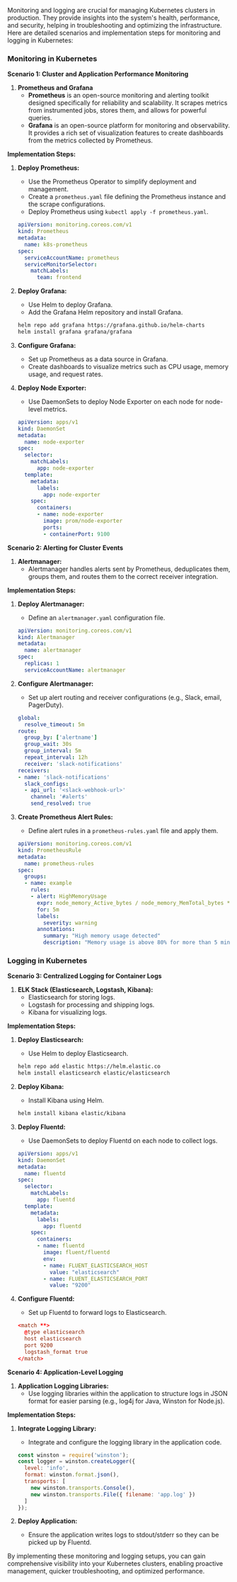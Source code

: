Monitoring and logging are crucial for managing Kubernetes clusters in production. They provide insights into the system's health, performance, and security, helping in troubleshooting and optimizing the infrastructure. Here are detailed scenarios and implementation steps for monitoring and logging in Kubernetes:

### Monitoring in Kubernetes

**Scenario 1: Cluster and Application Performance Monitoring**

1. **Prometheus and Grafana**
   - **Prometheus** is an open-source monitoring and alerting toolkit designed specifically for reliability and scalability. It scrapes metrics from instrumented jobs, stores them, and allows for powerful queries.
   - **Grafana** is an open-source platform for monitoring and observability. It provides a rich set of visualization features to create dashboards from the metrics collected by Prometheus.

**Implementation Steps:**
1. **Deploy Prometheus:**
   - Use the Prometheus Operator to simplify deployment and management.
   - Create a `prometheus.yaml` file defining the Prometheus instance and the scrape configurations.
   - Deploy Prometheus using `kubectl apply -f prometheus.yaml`.

   ```yaml
   apiVersion: monitoring.coreos.com/v1
   kind: Prometheus
   metadata:
     name: k8s-prometheus
   spec:
     serviceAccountName: prometheus
     serviceMonitorSelector:
       matchLabels:
         team: frontend
   ```

2. **Deploy Grafana:**
   - Use Helm to deploy Grafana.
   - Add the Grafana Helm repository and install Grafana.

   ```bash
   helm repo add grafana https://grafana.github.io/helm-charts
   helm install grafana grafana/grafana
   ```

3. **Configure Grafana:**
   - Set up Prometheus as a data source in Grafana.
   - Create dashboards to visualize metrics such as CPU usage, memory usage, and request rates.

4. **Deploy Node Exporter:**
   - Use DaemonSets to deploy Node Exporter on each node for node-level metrics.
   
   ```yaml
   apiVersion: apps/v1
   kind: DaemonSet
   metadata:
     name: node-exporter
   spec:
     selector:
       matchLabels:
         app: node-exporter
     template:
       metadata:
         labels:
           app: node-exporter
       spec:
         containers:
         - name: node-exporter
           image: prom/node-exporter
           ports:
           - containerPort: 9100
   ```

**Scenario 2: Alerting for Cluster Events**

1. **Alertmanager:**
   - Alertmanager handles alerts sent by Prometheus, deduplicates them, groups them, and routes them to the correct receiver integration.

**Implementation Steps:**
1. **Deploy Alertmanager:**
   - Define an `alertmanager.yaml` configuration file.

   ```yaml
   apiVersion: monitoring.coreos.com/v1
   kind: Alertmanager
   metadata:
     name: alertmanager
   spec:
     replicas: 1
     serviceAccountName: alertmanager
   ```

2. **Configure Alertmanager:**
   - Set up alert routing and receiver configurations (e.g., Slack, email, PagerDuty).

   ```yaml
   global:
     resolve_timeout: 5m
   route:
     group_by: ['alertname']
     group_wait: 30s
     group_interval: 5m
     repeat_interval: 12h
     receiver: 'slack-notifications'
   receivers:
   - name: 'slack-notifications'
     slack_configs:
     - api_url: '<slack-webhook-url>'
       channel: '#alerts'
       send_resolved: true
   ```

3. **Create Prometheus Alert Rules:**
   - Define alert rules in a `prometheus-rules.yaml` file and apply them.

   ```yaml
   apiVersion: monitoring.coreos.com/v1
   kind: PrometheusRule
   metadata:
     name: prometheus-rules
   spec:
     groups:
     - name: example
       rules:
       - alert: HighMemoryUsage
         expr: node_memory_Active_bytes / node_memory_MemTotal_bytes * 100 > 80
         for: 5m
         labels:
           severity: warning
         annotations:
           summary: "High memory usage detected"
           description: "Memory usage is above 80% for more than 5 minutes."
   ```

### Logging in Kubernetes

**Scenario 3: Centralized Logging for Container Logs**

1. **ELK Stack (Elasticsearch, Logstash, Kibana):**
   - Elasticsearch for storing logs.
   - Logstash for processing and shipping logs.
   - Kibana for visualizing logs.

**Implementation Steps:**
1. **Deploy Elasticsearch:**
   - Use Helm to deploy Elasticsearch.

   ```bash
   helm repo add elastic https://helm.elastic.co
   helm install elasticsearch elastic/elasticsearch
   ```

2. **Deploy Kibana:**
   - Install Kibana using Helm.

   ```bash
   helm install kibana elastic/kibana
   ```

3. **Deploy Fluentd:**
   - Use DaemonSets to deploy Fluentd on each node to collect logs.

   ```yaml
   apiVersion: apps/v1
   kind: DaemonSet
   metadata:
     name: fluentd
   spec:
     selector:
       matchLabels:
         app: fluentd
     template:
       metadata:
         labels:
           app: fluentd
       spec:
         containers:
         - name: fluentd
           image: fluent/fluentd
           env:
           - name: FLUENT_ELASTICSEARCH_HOST
             value: "elasticsearch"
           - name: FLUENT_ELASTICSEARCH_PORT
             value: "9200"
   ```

4. **Configure Fluentd:**
   - Set up Fluentd to forward logs to Elasticsearch.

   ```conf
   <match **>
     @type elasticsearch
     host elasticsearch
     port 9200
     logstash_format true
   </match>
   ```

**Scenario 4: Application-Level Logging**

1. **Application Logging Libraries:**
   - Use logging libraries within the application to structure logs in JSON format for easier parsing (e.g., log4j for Java, Winston for Node.js).

**Implementation Steps:**
1. **Integrate Logging Library:**
   - Integrate and configure the logging library in the application code.

   ```javascript
   const winston = require('winston');
   const logger = winston.createLogger({
     level: 'info',
     format: winston.format.json(),
     transports: [
       new winston.transports.Console(),
       new winston.transports.File({ filename: 'app.log' })
     ]
   });
   ```

2. **Deploy Application:**
   - Ensure the application writes logs to stdout/stderr so they can be picked up by Fluentd.

By implementing these monitoring and logging setups, you can gain comprehensive visibility into your Kubernetes clusters, enabling proactive management, quicker troubleshooting, and optimized performance.
